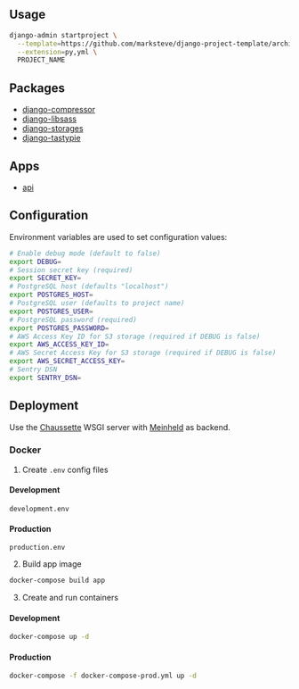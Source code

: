 ## Usage

```bash
django-admin startproject \
  --template=https://github.com/marksteve/django-project-template/archive/master.zip \
  --extension=py,yml \
  PROJECT_NAME
```

## Packages

- [django-compressor](http://django-compressor.readthedocs.org)
- [django-libsass](https://github.com/torchbox/django-libsass)
- [django-storages](http://django-storages.readthedocs.org)
- [django-tastypie](http://django-tastypie.readthedocs.org)

## Apps

- [api](api/)

## Configuration

Environment variables are used to set configuration values:

```bash
# Enable debug mode (default to false)
export DEBUG=
# Session secret key (required)
export SECRET_KEY=
# PostgreSQL host (defaults "localhost")
export POSTGRES_HOST=
# PostgreSQL user (defaults to project name)
export POSTGRES_USER=
# PostgreSQL password (required)
export POSTGRES_PASSWORD=
# AWS Access Key ID for S3 storage (required if DEBUG is false)
export AWS_ACCESS_KEY_ID=
# AWS Secret Access Key for S3 storage (required if DEBUG is false)
export AWS_SECRET_ACCESS_KEY=
# Sentry DSN
export SENTRY_DSN=
```

## Deployment

Use the [Chaussette](http://chaussette.readthedocs.org) WSGI server with
[Meinheld](http://meinheld.org/) as backend.


### Docker

1. Create `.env` config files

  #### Development

  `development.env`

  #### Production

  `production.env`

2. Build app image

  ```bash
  docker-compose build app
  ```

3. Create and run containers

  #### Development

  ```bash
  docker-compose up -d
  ```

  #### Production

  ```bash
  docker-compose -f docker-compose-prod.yml up -d
  ```

